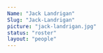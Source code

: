 ```yaml
---
Name: "Jack Landrigan"
Slug: "Jack-Landrigan"
picture: "jack-landrigan.jpg"
status: "roster"
layout: "people"
---
```

